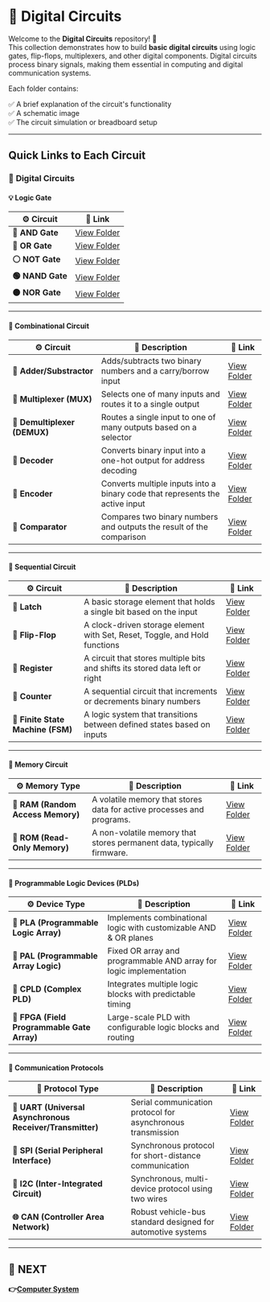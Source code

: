 # 🔌 Digital Circuits

Welcome to the **Digital Circuits** repository! 🎉  
This collection demonstrates how to build **basic digital circuits** using logic gates, flip-flops, multiplexers, and other digital components. Digital circuits process binary signals, making them essential in computing and digital communication systems.

Each folder contains:

✅ A brief explanation of the circuit's functionality  
✅ A schematic image  
✅ The circuit simulation or breadboard setup  

---

## Quick Links to Each Circuit

### 🔹 **Digital Circuits**  

#### 💡 Logic Gate  
| ⚙️ Circuit | 🔗 Link |
|---|---|
| **🔵 AND Gate** | [View Folder](./Logic_Gates/AND_Gate/) |
| **🔴 OR Gate** | [View Folder](./Logic_Gates/OR_Gate/) |
| **⚪ NOT Gate** | [View Folder](./Logic_Gates/NOT_Gate/) |
| **🟢 NAND Gate** | [View Folder](./Logic_Gates/NAND_Gate/) |
| **🟠 NOR Gate** | [View Folder](./Logic_Gates/NOR_Gate/) |

---

#### 🔲 Combinational Circuit  
| ⚙️ Circuit                      | 📜 Description                                                                     | 🔗 Link                                              |
|----------------------------------|-----------------------------------------------------------------------------------|-----------------------------------------------------|
| **🔲 Adder/Substractor**         | Adds/subtracts two binary numbers and a carry/borrow input                         | [View Folder](./Combinational_Circuit/+_-/)          |
| **🔲 Multiplexer (MUX)**         | Selects one of many inputs and routes it to a single output                        | [View Folder](./Combinational_Circuit/MUX/)          |
| **🔲 Demultiplexer (DEMUX)**     | Routes a single input to one of many outputs based on a selector                   | [View Folder](./Combinational_Circuit/DEMUX/)        |
| **🔲 Decoder**                   | Converts binary input into a one-hot output for address decoding                   | [View Folder](./Combinational_Circuit/Decoder/)      |
| **🔲 Encoder**                   | Converts multiple inputs into a binary code that represents the active input       | [View Folder](./Combinational_Circuit/Encoder/)      |
| **🔲 Comparator**                | Compares two binary numbers and outputs the result of the comparison               | [View Folder](./Combinational_Circuit/Comparator/)   |

---

#### 🔁 Sequential Circuit  
| ⚙️ Circuit                         | 📜 Description                                                                     | 🔗 Link                                |
|------------------------------------|-----------------------------------------------------------------------------------|----------------------------------------|
| **🔲 Latch**                       | A basic storage element that holds a single bit based on the input                | [View Folder](./Sequential_Circuit/Latch/)           |
| **🔲 Flip-Flop**                   | A clock-driven storage element with Set, Reset, Toggle, and Hold functions        | [View Folder](./Sequential_Circuit/FlipFlop/)        |
| **🔲 Register**                    | A circuit that stores multiple bits and shifts its stored data left or right      | [View Folder](./Sequential_Circuit/Register/)        |
| **🔲 Counter**                     | A sequential circuit that increments or decrements binary numbers                 | [View Folder](./Sequential_Circuit/Counter/)         |
| **🔲 Finite State Machine (FSM)**  | A logic system that transitions between defined states based on inputs            | [View Folder](./Sequential_Circuit/FSM/)             |

---

#### 🧠 Memory Circuit  
| ⚙️ Memory Type                     | 📜 Description                                                                 | 🔗 Link                                |
|------------------------------------|-------------------------------------------------------------------------------|----------------------------------------|
| **🔲 RAM (Random Access Memory)**  | A volatile memory that stores data for active processes and programs.         | [View Folder](./Memory_Circuit/RAM/)   |
| **🔲 ROM (Read-Only Memory)**      | A non-volatile memory that stores permanent data, typically firmware.         | [View Folder](./Memory_Circuit/ROM/)   |

---

#### 🔧 Programmable Logic Devices (PLDs)  
| ⚙️ Device Type               | 📜 Description                                                         | 🔗 Link                                |
|-----------------------------|------------------------------------------------------------------------|----------------------------------------|
| **🔳 PLA (Programmable Logic Array)**   | Implements combinational logic with customizable AND & OR planes     | [View Folder](./PLD/)              |
| **🔳 PAL (Programmable Array Logic)**   | Fixed OR array and programmable AND array for logic implementation   | [View Folder](./PLD)              |
| **🔳 CPLD (Complex PLD)**               | Integrates multiple logic blocks with predictable timing              | [View Folder](./PLD)             |
| **🔳 FPGA (Field Programmable Gate Array)** | Large-scale PLD with configurable logic blocks and routing            | [View Folder](./PLD)             |

---

#### 📡 Communication Protocols  
| 📶 Protocol Type            | 📜 Description                                                             | 🔗 Link                                |
|----------------------------|----------------------------------------------------------------------------|----------------------------------------|
| **🔌 UART (Universal Asynchronous Receiver/Transmitter)** | Serial communication protocol for asynchronous transmission     | [View Folder](./Communication_Protocol)   |
| **🔌 SPI (Serial Peripheral Interface)**                   | Synchronous protocol for short-distance communication           | [View Folder](./Communication_Protocol)    |
| **🔌 I2C (Inter-Integrated Circuit)**                      | Synchronous, multi-device protocol using two wires               | [View Folder](./Communication_Protocol)    |
| **🌐 CAN (Controller Area Network)**                       | Robust vehicle-bus standard designed for automotive systems      | [View Folder](./Communication_Protocol)    |

---

## 🔹 NEXT  
**👉[Computer System](../Computer_System)**
